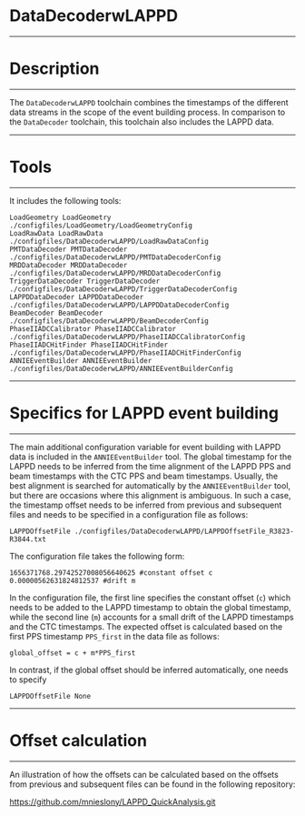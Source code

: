 # DataDecoderwLAPPD

***********************
# Description
**********************

The `DataDecoderwLAPPD` toolchain combines the timestamps of the different data streams in the scope of the event building process. In comparison to the `DataDecoder` toolchain, this toolchain also includes the LAPPD data.

************************
# Tools
************************

It includes the following tools:

```
LoadGeometry LoadGeometry ./configfiles/LoadGeometry/LoadGeometryConfig
LoadRawData LoadRawData ./configfiles/DataDecoderwLAPPD/LoadRawDataConfig
PMTDataDecoder PMTDataDecoder ./configfiles/DataDecoderwLAPPD/PMTDataDecoderConfig
MRDDataDecoder MRDDataDecoder ./configfiles/DataDecoderwLAPPD/MRDDataDecoderConfig
TriggerDataDecoder TriggerDataDecoder ./configfiles/DataDecoderwLAPPD/TriggerDataDecoderConfig
LAPPDDataDecoder LAPPDDataDecoder ./configfiles/DataDecoderwLAPPD/LAPPDDataDecoderConfig
BeamDecoder BeamDecoder ./configfiles/DataDecoderwLAPPD/BeamDecoderConfig
PhaseIIADCCalibrator PhaseIIADCCalibrator ./configfiles/DataDecoderwLAPPD/PhaseIIADCCalibratorConfig
PhaseIIADCHitFinder PhaseIIADCHitFinder ./configfiles/DataDecoderwLAPPD/PhaseIIADCHitFinderConfig
ANNIEEventBuilder ANNIEEventBuilder ./configfiles/DataDecoderwLAPPD/ANNIEEventBuilderConfig
```

************************
# Specifics for LAPPD event building
************************

The main additional configuration variable for event building with LAPPD data is included in the `ANNIEEventBuilder` tool. The global timestamp for the LAPPD needs to be inferred from the time alignment of the LAPPD PPS and beam timestamps with the CTC PPS and beam timestamps. Usually, the best alignment is searched for automatically by the `ANNIEEventBuilder` tool, but there are occasions where this alignment is ambiguous. In such a case, the timestamp offset needs to be inferred from previous and subsequent files and needs to be specified in a configuration file as follows:

```
LAPPDOffsetFile ./configfiles/DataDecoderwLAPPD/LAPPDOffsetFile_R3823-R3844.txt
```

The configuration file takes the following form:
```
1656371768.29742527008056640625 #constant offset c
0.00000562631824812537 #drift m
```
In the configuration file, the first line specifies the constant offset (`c`) which needs to be added to the LAPPD timestamp to obtain the global timestamp, while the second line (`m`) accounts for a small drift of the LAPPD timestamps and the CTC timestamps. The expected offset is calculated based on the first PPS timestamp `PPS_first` in the data file as follows:
```
global_offset = c + m*PPS_first
```

In contrast, if the global offset should be inferred automatically, one needs to specify 
```
LAPPDOffsetFile None
```

************************
# Offset calculation
************************

An illustration of how the offsets can be calculated based on the offsets from previous and subsequent files can be found in the following repository:

https://github.com/mnieslony/LAPPD_QuickAnalysis.git
